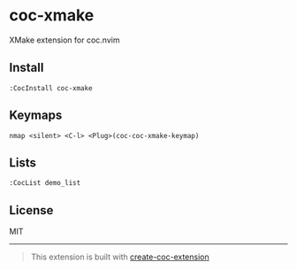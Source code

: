 # coc-xmake

XMake extension for coc.nvim

## Install

`:CocInstall coc-xmake`

## Keymaps

`nmap <silent> <C-l> <Plug>(coc-coc-xmake-keymap)`

## Lists

`:CocList demo_list`

## License

MIT

---

> This extension is built with [create-coc-extension](https://github.com/fannheyward/create-coc-extension)
